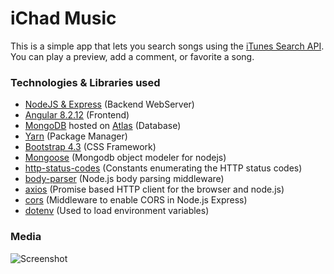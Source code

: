 # iChad Music
This is a simple app that lets you search songs using the [iTunes Search API](https://affiliate.itunes.apple.com/resources/documentation/itunes-store-web-service-search-api/). You can play a preview, add a comment, or favorite a song.

### Technologies & Libraries used
* [NodeJS & Express](https://expressjs.com/) (Backend WebServer)
* [Angular 8.2.12](https://angular.io/) (Frontend)
* [MongoDB](https://www.mongodb.com/) hosted on [Atlas](https://www.mongodb.com/cloud/atlas) (Database)
* [Yarn](https://yarnpkg.com/lang/en/) (Package Manager)
* [Bootstrap 4.3](https://getbootstrap.com/) (CSS Framework)
* [Mongoose](https://mongoosejs.com/) (Mongodb object modeler for nodejs)
* [http-status-codes](https://www.npmjs.com/package/http-status-codes) (Constants enumerating the HTTP status codes)
* [body-parser](https://www.npmjs.com/package/body-parser) (Node.js body parsing middleware)
* [axios](https://www.npmjs.com/package/axios) (Promise based HTTP client for the browser and node.js)
* [cors](https://www.npmjs.com/package/cors) (Middleware to enable CORS in Node.js Express)
* [dotenv](https://www.npmjs.com/package/dotenv) (Used to load environment variables)

### Media
![Screenshot](https://i.imgur.com/tQXiCRG.png)